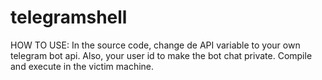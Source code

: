 # telegramshell

HOW TO USE:
In the source code, change de API variable to your own telegram bot api. Also, your user id to make the bot chat private. Compile and execute in the victim machine.
